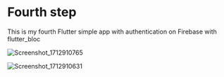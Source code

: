 # Fourth step

This is my fourth Flutter simple app with authentication on Firebase with flutter_bloc

![Screenshot_1712910765](https://github.com/CustomAtlas/fourth-step/assets/165499054/4efa167f-1fe1-4d34-a79f-a88d6674a61a)

![Screenshot_1712910631](https://github.com/CustomAtlas/fourth-step/assets/165499054/490b1586-633f-48e3-82fe-0d5295208522)
